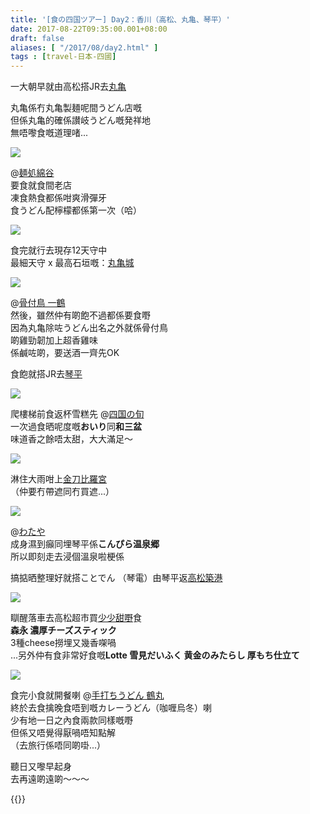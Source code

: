 ```yaml
---
title: '[食の四国ツアー] Day2：香川（高松、丸亀、琴平）'
date: 2017-08-22T09:35:00.001+08:00
draft: false
aliases: [ "/2017/08/day2.html" ]
tags : [travel-日本-四國]
---
```


一大朝早就由高松搭JR去[丸亀](https://hidie.net/shikoku2a/)  
  
丸亀係冇丸亀製麺呢間うどん店嘅  
但係丸亀的確係讃岐うどん嘅発祥地  
無唔嚟食嘅道理啫...  

![](/images/shikoku2b.jpg)

@[麺処綿谷](https://hidie.net/shikoku2b/)  
要食就食間老店  
凍食熱食都係咁爽滑彈牙  
食うどん配檸檬都係第一次（哈）  

![](/images/shikoku2c.jpg)

食完就行去現存12天守中  
最細天守 x 最高石垣嘅：[丸亀城](https://www.hidie.net/2020/04/day2.html)  

![](/images/shikoku2d.jpg)

@[骨付鳥 一鶴](https://hidie.net/shikoku2d/)  
然後，雖然仲有啲飽不過都係要食嘢  
因為丸亀除咗うどん出名之外就係骨付鳥  
啲雞勁韌加上超香雞味  
係鹹咗啲，要送酒一齊先OK  
  
食飽就搭JR去[琴平](https://hidie.net/shikoku2e/)  
  
  

![](/images/shikoku2f1.jpg)

爬樓梯前食返杯雪糕先 @[四国の旬](https://hidie.net/shikoku2f/)  
一次過食晒呢度嘅**おいり**同**和三盆**  
味道香之餘唔太甜，大大滿足～  

![](/images/shikoku2g.jpg)

淋住大雨咁上[金刀比羅宮](https://hidie.net/shikoku2g/)  
（仲要冇帶遮同冇買遮...）  

![](/images/shikoku2h1.jpg)

@[わたや](https://hidie.net/shikoku2h/)  
成身濕到癲同埋琴平係**こんぴら温泉郷**  
所以即刻走去浸個溫泉啦梗係  
  
搞掂晒整理好就搭ことでん （琴電）由琴平返[高松築港](https://hidie.net/shikoku2i/)  

![](/images/shikoku2j.jpg)

瞓醒落車去高松超市買[少少甜嘢](https://hidie.net/shikoku2j/)食  
**森永 濃厚チーズスティック**  
3種cheese撈埋又幾香㗎喎  
...另外仲有食非常好食嘅**Lotte 雪見だいふく 黄金のみたらし 厚もち仕立て**  

![](/images/shikoku2k.jpg)

食完小食就開餐喇 @[手打ちうどん 鶴丸](https://hidie.net/shikoku2k/)  
終於去食擒晚食唔到嘅カレーうどん（咖喱烏冬）喇  
少有地一日之內食兩款同樣嘅嘢  
但係又唔覺得厭喎唔知點解  
（去旅行係唔同啲啩...）  
  
  
  
聽日又嚟早起身  
去再遠啲遠啲～～～  
  
{{<shikoku>}}
